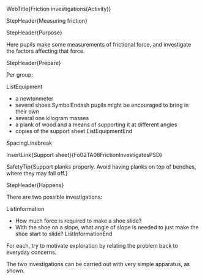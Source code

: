 WebTitle{Friction investigations(Activity)}

StepHeader{Measuring friction}

StepHeader{Purpose}

Here pupils make some measurements of frictional force, and investigate the factors affecting that force.

StepHeader{Prepare}

Per group:

ListEquipment
- a newtonmeter
- several shoes SymbolEndash pupils might be encouraged to bring in their own
- several one kilogram masses
- a plank of wood and a means of supporting it at different angles
- copies of the support sheet
ListEquipmentEnd

SpacingLinebreak

InsertLink{Support sheet}{Fo02TA08FrictionInvestigatesPSD}


SafetyTip{Support planks properly. Avoid having planks on top of benches, where they may fall off.}

StepHeader{Happens}

There are two possible investigations:

ListInformation
- How much force is required to make a shoe slide?
- With the shoe on a slope, what angle of slope is needed to just make the shoe start to slide?
ListInformationEnd

For each, try to motivate exploration by relating the problem back to everyday concerns.

The two investigations can be carried out with very simple apparatus, as shown.

